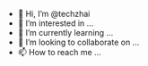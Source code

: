 - 👋 Hi, I’m @techzhai
- 👀 I’m interested in ...
- 🌱 I’m currently learning ...
- 💞️ I’m looking to collaborate on ...
- 📫 How to reach me ...

<!---
techzhai/techzhai is a ✨ special ✨ repository because its `README.md` (this file) appears on your GitHub profile.
You can click the Preview link to take a look at your changes.
--->
